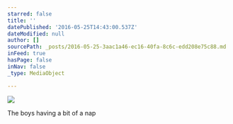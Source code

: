 ```yaml
---
starred: false
title: ''
datePublished: '2016-05-25T14:43:00.537Z'
dateModified: null
author: []
sourcePath: _posts/2016-05-25-3aac1a46-ec16-40fa-8c6c-edd208e75c88.md
inFeed: true
hasPage: false
inNav: false
_type: MediaObject

---
```

![](https://the-grid-user-content.s3-us-west-2.amazonaws.com/557bdd16-aa73-479b-a90f-a3bb27f4a52a.jpg)

The boys having a bit of a nap
